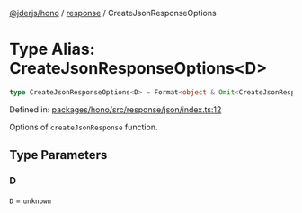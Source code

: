 [@jderjs/hono](../../README.md) / [response](../README.md) / CreateJsonResponseOptions

# Type Alias: CreateJsonResponseOptions\<D\>

```ts
type CreateJsonResponseOptions<D> = Format<object & Omit<CreateJsonResponseStructOptions<D>, "status">>;
```

Defined in: [packages/hono/src/response/json/index.ts:12](https://github.com/jder-std/hono/blob/8c7789aedbc9936c4862cd649747186bca01fdb1/packages/hono/src/response/json/index.ts#L12)

Options of `createJsonResponse` function.

## Type Parameters

### D

`D` = `unknown`
